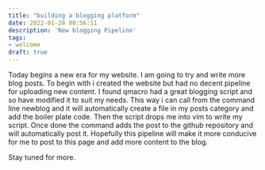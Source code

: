 ```yaml
---
title: "building a blogging platform"
date: 2022-01-28 08:56:11
description: 'New blogging Pipeline'
tags:
- welcome
draft: true
---
```


Today begins a new era for my website. I am going to try and write more
blog posts. To begin with i created the website but had no decent
pipeline for uploading new content. I found qmacro had a great blogging
script and so have modified it to suit my needs. This way i can call
from the command line newblog and it will automatically create a
file in my posts category and add the boiler plate code. Then the script
drops me into vim to write my script. Once done the command adds the
post to the github repository and will automatically post it. Hopefully
this pipeline will make it more conducive for me to post to this page
and add more content to the blog.

Stay tuned for more.
